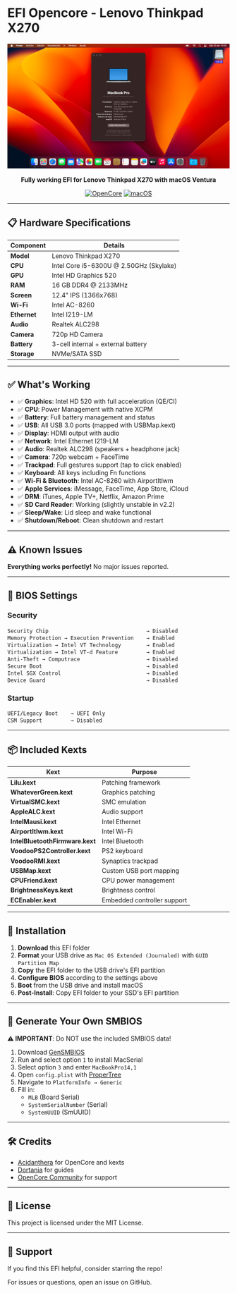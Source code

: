 # EFI Opencore - Lenovo Thinkpad X270

<div align="center">

![X270](X270.png)

**Fully working EFI for Lenovo Thinkpad X270 with macOS Ventura**

[![OpenCore](https://img.shields.io/badge/OpenCore-1.0.0-blue)](https://github.com/acidanthera/OpenCorePkg)
[![macOS](https://img.shields.io/badge/macOS-Ventura-brightgreen)](https://www.apple.com/macos/ventura/)

</div>

---

## 📋 Hardware Specifications

| Component | Details |
|-----------|---------|
| **Model** | Lenovo Thinkpad X270 |
| **CPU** | Intel Core i5-6300U @ 2.50GHz (Skylake) |
| **GPU** | Intel HD Graphics 520 |
| **RAM** | 16 GB DDR4 @ 2133MHz |
| **Screen** | 12.4" IPS (1366x768) |
| **Wi-Fi** | Intel AC-8260 |
| **Ethernet** | Intel I219-LM |
| **Audio** | Realtek ALC298 |
| **Camera** | 720p HD Camera |
| **Battery** | 3-cell internal + external battery |
| **Storage** | NVMe/SATA SSD |

---

## ✅ What's Working

- ✅ **Graphics**: Intel HD 520 with full acceleration (QE/CI)
- ✅ **CPU**: Power Management with native XCPM
- ✅ **Battery**: Full battery management and status
- ✅ **USB**: All USB 3.0 ports (mapped with USBMap.kext)
- ✅ **Display**: HDMI output with audio
- ✅ **Network**: Intel Ethernet I219-LM
- ✅ **Audio**: Realtek ALC298 (speakers + headphone jack)
- ✅ **Camera**: 720p webcam + FaceTime
- ✅ **Trackpad**: Full gestures support (tap to click enabled)
- ✅ **Keyboard**: All keys including Fn functions
- ✅ **Wi-Fi & Bluetooth**: Intel AC-8260 with AirportItlwm
- ✅ **Apple Services**: iMessage, FaceTime, App Store, iCloud
- ✅ **DRM**: iTunes, Apple TV+, Netflix, Amazon Prime
- ✅ **SD Card Reader**: Working (slightly unstable in v2.2)
- ✅ **Sleep/Wake**: Lid sleep and wake functional
- ✅ **Shutdown/Reboot**: Clean shutdown and restart

---

## ⚠️ Known Issues

**Everything works perfectly!** No major issues reported.

---

## 🔧 BIOS Settings

### Security
```
Security Chip                               → Disabled
Memory Protection → Execution Prevention    → Enabled
Virtualization → Intel VT Technology        → Enabled
Virtualization → Intel VT-d Feature         → Enabled
Anti-Theft → Computrace                     → Disabled
Secure Boot                                 → Disabled
Intel SGX Control                           → Disabled
Device Guard                                → Disabled
```

### Startup
```
UEFI/Legacy Boot    → UEFI Only
CSM Support         → Disabled
```

---

## 📦 Included Kexts

| Kext | Purpose |
|------|---------|
| **Lilu.kext** | Patching framework |
| **WhateverGreen.kext** | Graphics patching |
| **VirtualSMC.kext** | SMC emulation |
| **AppleALC.kext** | Audio support |
| **IntelMausi.kext** | Intel Ethernet |
| **AirportItlwm.kext** | Intel Wi-Fi |
| **IntelBluetoothFirmware.kext** | Intel Bluetooth |
| **VoodooPS2Controller.kext** | PS2 keyboard |
| **VoodooRMI.kext** | Synaptics trackpad |
| **USBMap.kext** | Custom USB port mapping |
| **CPUFriend.kext** | CPU power management |
| **BrightnessKeys.kext** | Brightness control |
| **ECEnabler.kext** | Embedded controller support |

---

## 🚀 Installation

1. **Download** this EFI folder
2. **Format** your USB drive as `Mac OS Extended (Journaled)` with `GUID Partition Map`
3. **Copy** the EFI folder to the USB drive's EFI partition
4. **Configure BIOS** according to the settings above
5. **Boot** from the USB drive and install macOS
6. **Post-Install**: Copy EFI folder to your SSD's EFI partition

---

## 🔐 Generate Your Own SMBIOS

**⚠️ IMPORTANT**: Do NOT use the included SMBIOS data!

1. Download [GenSMBIOS](https://github.com/corpnewt/GenSMBIOS)
2. Run and select option `1` to install MacSerial
3. Select option `3` and enter `MacBookPro14,1`
4. Open `config.plist` with [ProperTree](https://github.com/corpnewt/ProperTree)
5. Navigate to `PlatformInfo → Generic`
6. Fill in:
   - `MLB` (Board Serial)
   - `SystemSerialNumber` (Serial)
   - `SystemUUID` (SmUUID)

---

## 🛠️ Credits

- [Acidanthera](https://github.com/acidanthera) for OpenCore and kexts
- [Dortania](https://dortania.github.io/) for guides
- [OpenCore Community](https://github.com/acidanthera/OpenCorePkg) for support

---

## 📄 License

This project is licensed under the MIT License.

---

## 💬 Support

If you find this EFI helpful, consider starring the repo!

For issues or questions, open an issue on GitHub.
